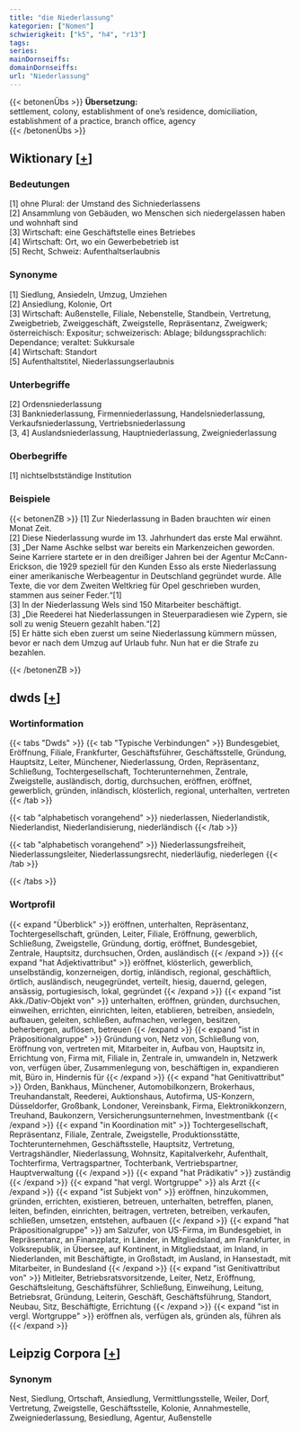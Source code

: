 ```yaml
---
title: "die Niederlassung"
kategorien: ["Nomen"]
schwierigkeit: ["k5", "h4", "r13"]
tags:
series:
mainDornseiffs:
domainDornseiffs:
url: "Niederlassung"
---
```


{{< betonenÜbs >}}
**Übersetzung:**  
settlement, colony, establishment of one’s residence, domiciliation, establishment of a practice, branch office, agency  
{{< /betonenÜbs >}}

## Wiktionary [[+](https://de.wiktionary.org/wiki/Niederlassung)]

### Bedeutungen
[1] ohne Plural: der Umstand des Sichniederlassens  
[2] Ansammlung von Gebäuden, wo Menschen sich niedergelassen haben und wohnhaft sind  
[3] Wirtschaft: eine Geschäftstelle eines Betriebes  
[4] Wirtschaft: Ort, wo ein Gewerbebetrieb ist  
[5] Recht, Schweiz: Aufenthaltserlaubnis  

### Synonyme
[1] Siedlung, Ansiedeln, Umzug, Umziehen  
[2] Ansiedlung, Kolonie, Ort  
[3] Wirtschaft: Außenstelle, Filiale, Nebenstelle, Standbein, Vertretung, Zweigbetrieb, Zweiggeschäft, Zweigstelle, Repräsentanz, Zweigwerk; österreichisch: Expositur; schweizerisch: Ablage; bildungssprachlich: Dependance; veraltet: Sukkursale  
[4] Wirtschaft: Standort  
[5] Aufenthaltstitel, Niederlassungserlaubnis  

### Unterbegriffe
[2] Ordensniederlassung  
[3] Bankniederlassung, Firmenniederlassung, Handelsniederlassung, Verkaufsniederlassung, Vertriebsniederlassung  
[3, 4] Auslandsniederlassung, Hauptniederlassung, Zweigniederlassung  

### Oberbegriffe
[1] nichtselbstständige Institution  

### Beispiele
{{< betonenZB >}}
[1] Zur Niederlassung in Baden brauchten wir einen Monat Zeit.  
[2] Diese Niederlassung wurde im 13. Jahrhundert das erste Mal erwähnt.  
[3] „Der Name Aschke selbst war bereits ein Markenzeichen geworden. Seine Karriere startete er in den dreißiger Jahren bei der Agentur McCann-Erickson, die 1929 speziell für den Kunden Esso als erste Niederlassung einer amerikanische Werbeagentur in Deutschland gegründet wurde. Alle Texte, die vor dem Zweiten Weltkrieg für Opel geschrieben wurden, stammen aus seiner Feder.“[1]  
[3] In der Niederlassung Wels sind 150 Mitarbeiter beschäftigt.  
[3] „Die Reederei hat Niederlassungen in Steuerparadiesen wie Zypern, sie soll zu wenig Steuern gezahlt haben.“[2]  
[5] Er hätte sich eben zuerst um seine Niederlassung kümmern müssen, bevor er nach dem Umzug auf Urlaub fuhr. Nun hat er die Strafe zu bezahlen.  

{{< /betonenZB >}}


## dwds [[+](https://www.dwds.de/wb/Niederlassung)]

### Wortinformation
{{< tabs "Dwds" >}}
{{< tab "Typische Verbindungen" >}}
Bundesgebiet, Eröffnung, Filiale, Frankfurter, Geschäftsführer, Geschäftsstelle, Gründung, Hauptsitz, Leiter, Münchener, Niederlassung, Orden, Repräsentanz, Schließung, Tochtergesellschaft, Tochterunternehmen, Zentrale, Zweigstelle, ausländisch, dortig, durchsuchen, eröffnen, eröffnet, gewerblich, gründen, inländisch, klösterlich, regional, unterhalten, vertreten
{{< /tab >}}

{{< tab "alphabetisch vorangehend" >}}
niederlassen, Niederlandistik, Niederlandist, Niederlandisierung, niederländisch
{{< /tab >}}

{{< tab "alphabetisch vorangehend" >}}
Niederlassungsfreiheit, Niederlassungsleiter, Niederlassungsrecht, niederläufig, niederlegen
{{< /tab >}}

{{< /tabs >}}

### Wortprofil
{{< expand "Überblick" >}} eröffnen, unterhalten, Repräsentanz, Tochtergesellschaft, gründen, Leiter, Filiale, Eröffnung, gewerblich, Schließung, Zweigstelle, Gründung, dortig, eröffnet, Bundesgebiet, Zentrale, Hauptsitz, durchsuchen, Orden, ausländisch {{< /expand >}}
{{< expand "hat Adjektivattribut" >}} eröffnet, klösterlich, gewerblich, unselbständig, konzerneigen, dortig, inländisch, regional, geschäftlich, örtlich, ausländisch, neugegründet, verteilt, hiesig, dauernd, gelegen, ansässig, portugiesisch, lokal, gegründet {{< /expand >}}
{{< expand "ist Akk./Dativ-Objekt von" >}} unterhalten, eröffnen, gründen, durchsuchen, einweihen, errichten, einrichten, leiten, etablieren, betreiben, ansiedeln, aufbauen, geleiten, schließen, aufmachen, verlegen, besitzen, beherbergen, auflösen, betreuen {{< /expand >}}
{{< expand "ist in Präpositionalgruppe" >}} Gründung von, Netz von, Schließung von, Eröffnung von, vertreten mit, Mitarbeiter in, Aufbau von, Hauptsitz in, Errichtung von, Firma mit, Filiale in, Zentrale in, umwandeln in, Netzwerk von, verfügen über, Zusammenlegung von, beschäftigen in, expandieren mit, Büro in, Hindernis für {{< /expand >}}
{{< expand "hat Genitivattribut" >}} Orden, Bankhaus, Münchener, Automobilkonzern, Brokerhaus, Treuhandanstalt, Reederei, Auktionshaus, Autofirma, US-Konzern, Düsseldorfer, Großbank, Londoner, Vereinsbank, Firma, Elektronikkonzern, Treuhand, Baukonzern, Versicherungsunternehmen, Investmentbank {{< /expand >}}
{{< expand "in Koordination mit" >}} Tochtergesellschaft, Repräsentanz, Filiale, Zentrale, Zweigstelle, Produktionsstätte, Tochterunternehmen, Geschäftsstelle, Hauptsitz, Vertretung, Vertragshändler, Niederlassung, Wohnsitz, Kapitalverkehr, Aufenthalt, Tochterfirma, Vertragspartner, Tochterbank, Vertriebspartner, Hauptverwaltung {{< /expand >}}
{{< expand "hat Prädikativ" >}} zuständig {{< /expand >}}
{{< expand "hat vergl. Wortgruppe" >}} als Arzt {{< /expand >}}
{{< expand "ist Subjekt von" >}} eröffnen, hinzukommen, gründen, errichten, existieren, betreuen, unterhalten, betreffen, planen, leiten, befinden, einrichten, beitragen, vertreten, betreiben, verkaufen, schließen, umsetzen, entstehen, aufbauen {{< /expand >}}
{{< expand "hat Präpositionalgruppe" >}} am Salzufer, von US-Firma, im Bundesgebiet, in Repräsentanz, an Finanzplatz, in Länder, in Mitgliedsland, am Frankfurter, in Volksrepublik, in Übersee, auf Kontinent, in Mitgliedstaat, im Inland, in Niederlanden, mit Beschäftigte, in Großstadt, im Ausland, in Hansestadt, mit Mitarbeiter, in Bundesland {{< /expand >}}
{{< expand "ist Genitivattribut von" >}} Mitleiter, Betriebsratsvorsitzende, Leiter, Netz, Eröffnung, Geschäftsleitung, Geschäftsführer, Schließung, Einweihung, Leitung, Betriebsrat, Gründung, Leiterin, Geschäft, Geschäftsführung, Standort, Neubau, Sitz, Beschäftigte, Errichtung {{< /expand >}}
{{< expand "ist in vergl. Wortgruppe" >}} eröffnen als, verfügen als, gründen als, führen als {{< /expand >}}

## Leipzig Corpora [[+](https://corpora.uni-leipzig.de/en/res?word=Niederlassung&corpusId=deu_newscrawl-public_2018)]


### Synonym
Nest, Siedlung, Ortschaft, Ansiedlung, Vermittlungsstelle, Weiler, Dorf, Vertretung, Zweigstelle, Geschäftsstelle, Kolonie, Annahmestelle, Zweigniederlassung, Besiedlung, Agentur, Außenstelle

